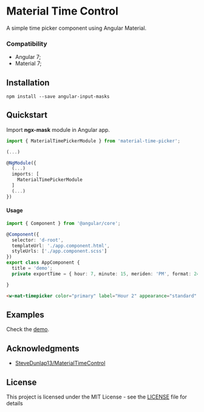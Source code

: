 # Material Time Control

A simple time picker component using Angular Material.

### Compatibility

- Angular 7;
- Material 7;


## Installation

```
npm install --save angular-input-masks
```

## Quickstart

Import **ngx-mask** module in Angular app.

```typescript
import { MaterialTimePickerModule } from 'material-time-picker';

(...)

@NgModule({
  (...)
  imports: [
    MaterialTimePickerModule
  ]
  (...)
})
```

#### Usage

```typescript
import { Component } from '@angular/core';

@Component({
  selector: 'd-root',
  templateUrl: './app.component.html',
  styleUrls: ['./app.component.scss']
})
export class AppComponent {
  title = 'demo';
  private exportTime = { hour: 7, minute: 15, meriden: 'PM', format: 24 };

}
```

```html
<w-mat-timepicker color="primary" label="Hour 2" appearance="standard" [(userTime)]="exportTime"></w-mat-timepicker>
```

## Examples

Check the [demo](https://jsdaddy.github.io/ngx-mask/).

## Acknowledgments

* <a href="https://github.com/SteveDunlap13/MaterialTimeControl">SteveDunlap13/MaterialTimeControl</a>

## License

This project is licensed under the MIT License - see the [LICENSE](LICENSE) file for details
